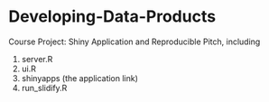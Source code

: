 # Developing-Data-Products

Course Project: Shiny Application and Reproducible Pitch, including

1. server.R
2. ui.R
3. shinyapps (the application link) 
4. run_slidify.R
